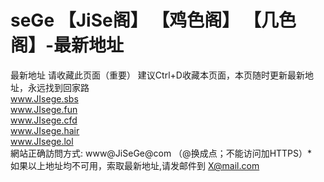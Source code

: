 # seGe 【JiSe阁】 【鸡色阁】 【几色阁】-最新地址
最新地址
请收藏此页面（重要） 建议Ctrl+D收藏本页面，本页随时更新最新地址，永远找到回家路
<br>
www.JIsege.sbs
<br>
www.JIsege.fun
<br>
www.JIsege.cfd
<br>
www.JIsege.hair
<br>
www.JIsege.lol
<br>
網站正确訪問方式: www@JiSeGe@com （@换成点；不能访问加HTTPS）*
<br>
如果以上地址均不可用，索取最新地址,请发邮件到 X@mail.com  
